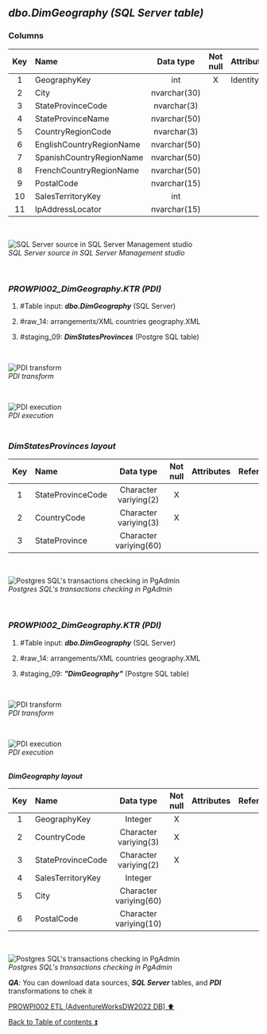 ## **_dbo.DimGeography (SQL Server table)_**  

### Columns  

| Key	| Name                     | Data type    | Not null | Attributes | References            | Description       |
| :-: | :----------------------- | :----------: | :------: | :--------- | :-------------------- | :---------------- |
| 1   | GeographyKey             | int          | X        | Identity   |                       | PK                |
| 2   | City                     | nvarchar(30) |          |            |                       |                   |
| 3   | StateProvinceCode        | nvarchar(3)  |          |            |                       |                   |
| 4   | StateProvinceName        | nvarchar(50) |          |            |                       |                   |
| 5   | CountryRegionCode        | nvarchar(3)  |          |            |                       |                   |
| 6   | EnglishCountryRegionName | nvarchar(50) |          |            |                       | CountryRegionName |
| 7   | SpanishCountryRegionName | nvarchar(50) |          |            |                       | deprecated        |
| 8   | FrenchCountryRegionName  | nvarchar(50) |          |            |                       | deprecated        |
| 9   | PostalCode               | nvarchar(15) |          |            |                       |                   |
| 10  | SalesTerritoryKey        | int          |          |            | dbo.DimSalesTerritory	| FK                |
| 11  | IpAddressLocator         | nvarchar(15) |          |            |                       | deprecated        |

   <p><br></p>  

![SQL Server source in SQL Server Management studio](https://i.imgur.com/atjnzdn.png)  
_SQL Server source in SQL Server Management studio_  

   <p><br></p>  

### **_PROWPI002\_DimGeography.KTR (PDI)_**   

1. #Table input: **_dbo.DimGeography_** (SQL Server)   
2. #raw_14: arrangements/XML countries geography.XML  
3. #staging_09: **_DimStatesProvinces_** (Postgre SQL table) 
 
   <p><br></p>  

  ![PDI transform](https://i.imgur.com/04qTBND.png)  
  _PDI transform_  

  <p><br></p>  

  ![PDI execution](https://i.imgur.com/abg4gca.png)  
  _PDI execution_ 

###   **_<p><br>DimStatesProvinces layout</p>_**  

  | Key | Name                  | Data type             | Not null | Attributes | References            | Description  | Metadata |
  | :-: | :-------------------- | :-------------------: | :------: | :--------- | :-------------------- | :----------- | :------- |
  | 1   | StateProvinceCode     | Character variying(2) | X        |            |                       | PK           |  m139    |  
  | 2   | CountryCode           | Character variying(3) | X        |            |                       | FK           |  m001    |
  | 3   | StateProvince         | Character variying(60)|          |            |                       |              |  m140    |
  
   <p><br></p>  
 
  ![Postgres SQL's transactions checking in PgAdmin](https://i.imgur.com/Dar3bXc.png)  
  _Postgres SQL's transactions checking in PgAdmin_  

   <p><br></p>  
  
### **_PROWPI002\_DimGeography.KTR (PDI)_**   

1. #Table input: **_dbo.DimGeography_** (SQL Server)  
2. #raw_14: arrangements/XML countries geography.XML 
3. #staging_09: **_"DimGeography"_** (Postgre SQL table) 

   <p><br></p>  

  ![PDI transform](https://i.imgur.com/04qTBND.png)  
  _PDI transform_  

  <p><br></p>  

  ![PDI execution](https://i.imgur.com/XUGP6sR.png)  
  _PDI execution_ 

  **_<p><br>DimGeography layout</p>_**  

  | Key | Name                  | Data type             | Not null | Attributes | References            | Description  | Metadata |
  | :-: | :-------------------- | :-------------------: | :------: | :--------- | :-------------------- | :----------- | :------- |
  | 1   | GeographyKey          | Integer               | X        |            |                       | PK           | m141     |  
  | 2   | CountryCode           | Character variying(3) | X        |            |                       | FK           | m001     |
  | 3   | StateProvinceCode     | Character variying(2) | X        |            |                       | FK           | m139     |
  | 4   | SalesTerritoryKey     | Integer               |          |            |                       | FK           | m142     |
  | 5   | City                  | Character variying(60)|          |            |                       |              | m143     |
  | 6   | PostalCode            | Character variying(10)|          |            |                       |              | m144     |
  
   <p><br></p>  
 
  ![Postgres SQL's transactions checking in PgAdmin](https://i.imgur.com/KNp4OlJ.png)  
  _Postgres SQL's transactions checking in PgAdmin_  

  **_QA_**: You can download data sources, **_SQL Server_** tables, and **_PDI_** transformations to chek it  

[PROWPI002 ETL (AdventureWorksDW2022 DB) :arrow_up:](prowpi002_etl_adventureworksdw2022_db.md)  

[Back to Table of contents :arrow_double_up:](../README.md)